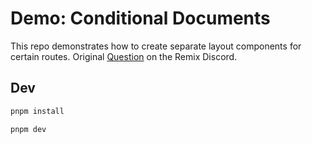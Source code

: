 # Demo: Conditional Documents

This repo demonstrates how to create separate layout components for certain routes. Original [Question](https://discord.com/channels/770287896669978684/1146700358773637141/1146700358773637141) on the Remix Discord.

## Dev

```sh
pnpm install

pnpm dev
```
